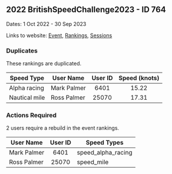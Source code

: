 ## 2022 BritishSpeedChallenge2023 - ID 764

Dates: 1 Oct 2022 - 30 Sep 2023

Links to website: [Event](https://www.gps-speedsurfing.com/default.aspx?mnu=event&val=764), [Rankings](https://www.gps-speedsurfing.com/default.aspx?mnu=eventranking&val=764), [Sessions](https://www.gps-speedsurfing.com/default.aspx?mnu=eventsessions&val=764)

### Duplicates

These rankings are duplicated.

| Speed Type | User Name | User ID | Speed (knots) |
| ---------- | --------- | :-----: | :-----------: |
| Alpha racing | Mark Palmer | 6401 | 15.22 |
| Nautical mile | Ross Palmer | 25070 | 17.31 |

### Actions Required

2 users require a rebuild in the event rankings.

| User Name | User ID | Speed Types |
| --------- | :-----: | ----------- |
| Mark Palmer | 6401 | speed_alpha_racing |
| Ross Palmer | 25070 | speed_mile |
